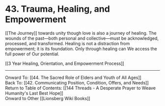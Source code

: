 # 43. Trauma, Healing, and Empowerment

[[The Journey]] towards unity though love is also a journey of healing. The wounds of the past—both personal and collective—must be acknowledged, processed, and transformed. Healing is not a distraction from empowerment; it is its foundation. Only through healing can We access the full power of Our potential.

[[3 Year Healing, Orientation, and Empowerment Process]]  

____

Onward To: [[44. The Sacred Role of Elders and Youth of All Ages]]  
Back To: [[42. Communicating Position, Condition, Offers, and Needs]]  
Return to Table of Contents: [[144 Threads - A Desperate Prayer to Weave Humanity's Last Best Hope]]  
Onward to Other [[Lionsberg Wiki Books]]  
